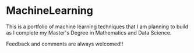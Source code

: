 # MachineLearning
This is a portfolio of machine learning techniques that I am planning to build as I complete my Master's Degree in Mathematics and Data Science. 

Feedback and comments are always welcomed!!
